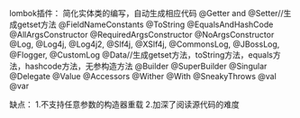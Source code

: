 lombok插件：
简化实体类的编写，自动生成相应代码
@Getter and @Setter//生成getset方法
@FieldNameConstants
@ToString
@EqualsAndHashCode
@AllArgsConstructor
@RequiredArgsConstructor 
@NoArgsConstructor
@Log, @Log4j, @Log4j2, @Slf4j, @XSlf4j, @CommonsLog, @JBossLog, @Flogger, @CustomLog
@Data//生成getset方法，toString方法，equals方法，hashcode方法，无参构造方法
@Builder
@SuperBuilder
@Singular
@Delegate
@Value
@Accessors
@Wither
@With
@SneakyThrows
@val
@var

缺点：
1.不支持任意参数的构造器重载
2.加深了阅读源代码的难度